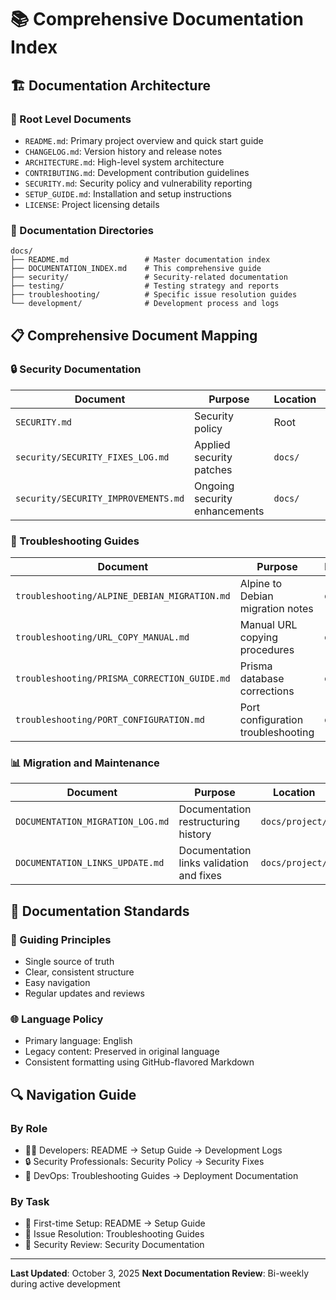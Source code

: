 # 📚 Comprehensive Documentation Index

## 🏗️ Documentation Architecture

### 📘 Root Level Documents
- `README.md`: Primary project overview and quick start guide
- `CHANGELOG.md`: Version history and release notes
- `ARCHITECTURE.md`: High-level system architecture
- `CONTRIBUTING.md`: Development contribution guidelines
- `SECURITY.md`: Security policy and vulnerability reporting
- `SETUP_GUIDE.md`: Installation and setup instructions
- `LICENSE`: Project licensing details

### 📁 Documentation Directories
```
docs/
├── README.md                 # Master documentation index
├── DOCUMENTATION_INDEX.md    # This comprehensive guide
├── security/                 # Security-related documentation
├── testing/                  # Testing strategy and reports
├── troubleshooting/          # Specific issue resolution guides
└── development/              # Development process and logs
```

## 📋 Comprehensive Document Mapping

### 🔒 Security Documentation
| Document | Purpose | Location | Status |
|----------|---------|----------|--------|
| `SECURITY.md` | Security policy | Root | ✅ Primary |
| `security/SECURITY_FIXES_LOG.md` | Applied security patches | `docs/` | ✅ Current |
| `security/SECURITY_IMPROVEMENTS.md` | Ongoing security enhancements | `docs/` | ✅ Updated |

### 🧪 Troubleshooting Guides
| Document | Purpose | Location | Status |
|----------|---------|----------|--------|
| `troubleshooting/ALPINE_DEBIAN_MIGRATION.md` | Alpine to Debian migration notes | `docs/` | ✅ Informative |
| `troubleshooting/URL_COPY_MANUAL.md` | Manual URL copying procedures | `docs/` | ℹ️ Needs Review |
| `troubleshooting/PRISMA_CORRECTION_GUIDE.md` | Prisma database corrections | `docs/` | ℹ️ Needs Review |
| `troubleshooting/PORT_CONFIGURATION.md` | Port configuration troubleshooting | `docs/` | ℹ️ Needs Review |

### 📊 Migration and Maintenance
| Document | Purpose | Location | Status |
|----------|---------|----------|--------|
| `DOCUMENTATION_MIGRATION_LOG.md` | Documentation restructuring history | `docs/project/` | ✅ Completed |
| `DOCUMENTATION_LINKS_UPDATE.md` | Documentation links validation and fixes | `docs/project/` | ✅ Completed |

## 🎯 Documentation Standards

### 📝 Guiding Principles
- Single source of truth
- Clear, consistent structure
- Easy navigation
- Regular updates and reviews

### 🌐 Language Policy
- Primary language: English
- Legacy content: Preserved in original language
- Consistent formatting using GitHub-flavored Markdown

## 🔍 Navigation Guide

### By Role
- 👨‍💻 Developers: README → Setup Guide → Development Logs
- 🔒 Security Professionals: Security Policy → Security Fixes
- 🚀 DevOps: Troubleshooting Guides → Deployment Documentation

### By Task
- 🏁 First-time Setup: README → Setup Guide
- 🐛 Issue Resolution: Troubleshooting Guides
- 🔐 Security Review: Security Documentation

---

**Last Updated**: October 3, 2025
**Next Documentation Review**: Bi-weekly during active development